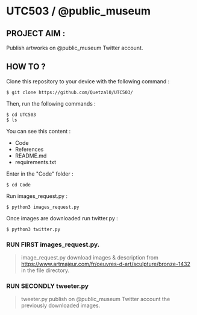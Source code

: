 # UTC503 / @public_museum

## PROJECT AIM :

Publish artworks on @public_museum Twitter account.

## HOW TO ?

Clone this repository to your device with the following command :
```
$ git clone https://github.com/Quetzal0/UTC503/
```
Then, run the following commands :
```
$ cd UTC503
$ ls
```
You can see this content :
- Code
- References
- README.md
- requirements.txt

Enter in the "Code" folder :
```
$ cd Code
```

Run images_request.py :
```
$ python3 images_request.py
```
Once images are downloaded run twitter.py :
```
$ python3 twitter.py
```

### RUN FIRST images_request.py.

> image_request.py download images & description from https://www.artmajeur.com/fr/oeuvres-d-art/sculpture/bronze-1432 in the file directory.


### RUN SECONDLY tweeter.py

> tweeter.py publish on @public_museum Twitter account the previously downloaded images.

